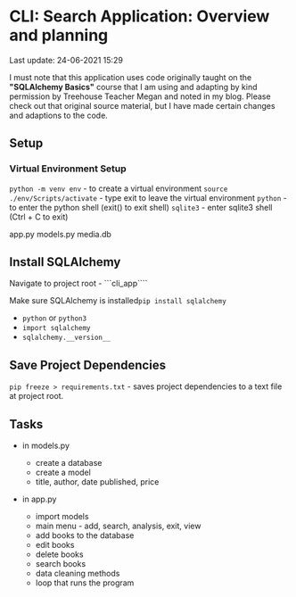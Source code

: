 # CLI: Search Application: Overview and planning
Last update: 24-06-2021  15:29

I must note that this application uses code originally taught on the **"SQLAlchemy Basics"** course that I am using and adapting by kind permission by Treehouse Teacher Megan and noted in my blog.  Please check out that original source material, but I have made certain changes and adaptions to the code. 

## Setup


### Virtual Environment Setup

```python -m venv env``` - to create a virtual environment
```source ./env/Scripts/activate``` - type exit to leave the virtual environment
```python```  - to enter the python shell (exit() to exit shell)
```sqlite3``` - enter sqlite3 shell  (Ctrl + C to exit)

app.py
models.py
media.db


## Install SQLAlchemy

Navigate to project root - ```cli_app````

Make sure SQLAlchemy is installed```pip install sqlalchemy```

+ ```python``` or ```python3```
+ ```import sqlalchemy```
+ ```sqlalchemy.__version__```


## Save Project Dependencies

```pip freeze > requirements.txt``` - saves project dependencies to a text file at project root.

## Tasks

+ in models.py
  + create a database
  + create a model
  + title, author, date published, price



+ in app.py
  + import models
  + main menu - add, search, analysis, exit, view
  + add books to the database 
  + edit books
  + delete books
  + search books
  + data cleaning methods
  + loop that runs the program
